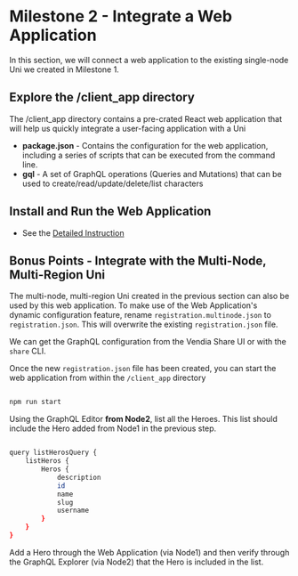 # Milestone 2 - Integrate a Web Application
In this section, we will connect a web application to the existing single-node Uni we created in Milestone 1.

## Explore the /client_app directory
The /client_app directory contains a pre-crated React web application that will help us quickly integrate a user-facing application with a Uni

* __package.json__ - Contains the configuration for the web application, including a series of scripts that can be executed from the command line.
* __gql__ - A set of GraphQL operations (Queries and Mutations) that can be used to create/read/update/delete/list characters

## Install and Run the Web Application
* See the  [Detailed Instruction](./client_app/README.md)

## Bonus Points - Integrate with the Multi-Node, Multi-Region Uni
The  multi-node, multi-region Uni created in the previous section can also be used by this web application.  To make use of the Web Application's dynamic configuration feature, rename `registration.multinode.json` to `registration.json`.  This will overwrite the existing `registration.json` file.

We can get the GraphQL configuration from the Vendia Share UI or with the `share` CLI.

Once the new `registration.json` file has been created, you can start the web application from within the `/client_app` directory 

```bash

npm run start

```

Using the GraphQL Editor __from Node2__, list all the Heroes.  This list should include the Hero added from Node1 in the previous step.

```bash

query listHerosQuery {
    listHeros {
        Heros {
            description
            id
            name
            slug
            username
        }
    }
}

```

Add a Hero through the Web Application (via Node1) and then verify through the GraphQL Explorer (via Node2) that the Hero is included in the list.
